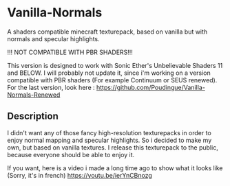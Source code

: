 # Vanilla-Normals
A shaders compatible minecraft texturepack, based on vanilla but with normals and specular highlights.

!!! NOT COMPATIBLE WITH PBR SHADERS!!!

This version is designed to work with Sonic Ether's Unbelievable Shaders 11 and BELOW.
I will probably not update it, since i'm working on a version compatible with PBR shaders (For example Continuum or SEUS renewed).
For the last version, look here : https://github.com/Poudingue/Vanilla-Normals-Renewed

## Description
I didn't want any of those fancy high-resolution texturepacks in order to enjoy normal mapping and specular highlights.
So i decided to make my own, but based on vanilla textures.
I release this texturepack to the public, because everyone should be able to enjoy it.

If you want, here is a video i made a long time ago to show what it looks like (Sorry, it's in french) https://youtu.be/ierYnCBnozg
